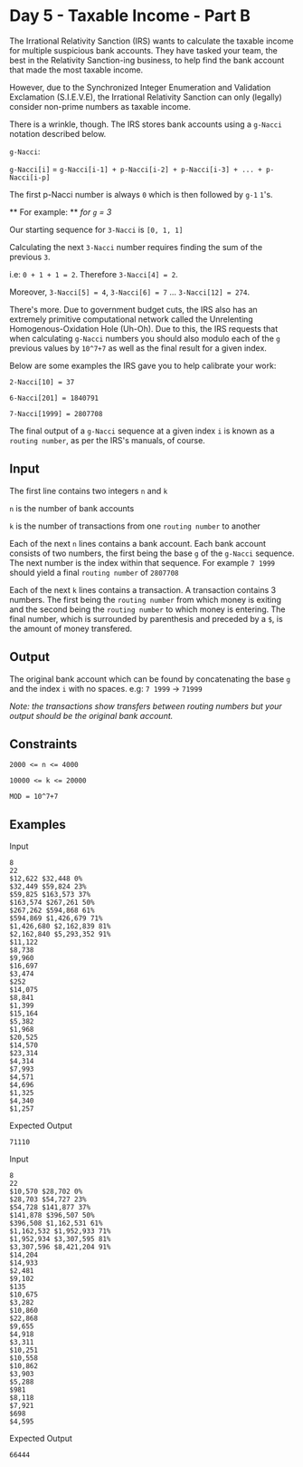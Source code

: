 # Day 5 - Taxable Income - Part B

The Irrational Relativity Sanction (IRS) wants to calculate the taxable income
for multiple suspicious bank accounts. They have tasked your team, the best in
the Relativity Sanction-ing business, to help find the bank account that made
the most taxable income.

However, due to the Synchronized Integer Enumeration and Validation Exclamation (S.I.E.V.E),
the Irrational Relativity Sanction can only (legally) consider non-prime numbers as taxable income.

There is a wrinkle, though. The IRS stores bank accounts using a `g-Nacci` notation described below.

`g-Nacci`:

`g-Nacci[i]` = `g-Nacci[i-1] + p-Nacci[i-2] + p-Nacci[i-3] + ... + p-Nacci[i-p]`

The first p-Nacci number is always `0` which is then followed by `g-1` `1`'s.

** For example: **
*for `g` = 3*

Our starting sequence for `3-Nacci` is `[0, 1, 1]`

Calculating the next `3-Nacci` number requires finding the sum of the previous `3`.

i.e: `0 + 1 + 1 = 2`. Therefore `3-Nacci[4] = 2`.

Moreover, `3-Nacci[5] = 4`, `3-Nacci[6] = 7` ... `3-Nacci[12] = 274`.

There's more. Due to government budget cuts, the IRS also has an extremely
primitive computational network called the Unrelenting Homogenous-Oxidation Hole (Uh-Oh).
Due to this, the IRS requests that when calculating `g-Nacci` numbers you should
also modulo each of the `g` previous values by `10^7+7` as well as the final
result for a given index.

Below are some examples the IRS gave you to help calibrate your work:

`2-Nacci[10] = 37`

`6-Nacci[201] = 1840791`

`7-Nacci[1999] = 2807708`

The final output of a `g-Nacci` sequence at a given index `i` is known as a
`routing number`, as per the IRS's manuals, of course.

## Input

The first line contains two integers `n` and `k`

`n` is the number of bank accounts

`k` is the number of transactions from one `routing number` to another

Each of the next `n` lines contains a bank account. Each bank account consists
of two numbers, the first being the base `g` of the `g-Nacci` sequence. The
next number is the index within that sequence. For example `7 1999` should yield
a final `routing number` of `2807708`

Each of the next `k` lines contains a transaction. A transaction contains 3
numbers. The first being the `routing number` from which money is exiting and
the second being the `routing number` to which money is entering. The final
number, which is surrounded by parenthesis and preceded by a `$`, is the amount
of money transfered.

## Output

The original bank account which can be found by concatenating the base `g` and
the index `i` with no spaces. e.g: `7 1999` -> `71999`

*Note: the transactions show transfers between routing numbers but your output
should be the original bank account.*

## Constraints

`2000 <= n <= 4000`

`10000 <= k <= 20000`

`MOD = 10^7+7`

## Examples

Input
```
8
22
$12,622 $32,448 0%
$32,449 $59,824 23%
$59,825 $163,573 37%
$163,574 $267,261 50%
$267,262 $594,868 61%
$594,869 $1,426,679 71%
$1,426,680 $2,162,839 81%
$2,162,840 $5,293,352 91%
$11,122
$8,738
$9,960
$16,697
$3,474
$252
$14,075
$8,841
$1,399
$15,164
$5,382
$1,968
$20,525
$14,570
$23,314
$4,314
$7,993
$4,571
$4,696
$1,325
$4,340
$1,257
```

Expected Output
```
71110
```

Input
```
8
22
$10,570 $28,702 0%
$28,703 $54,727 23%
$54,728 $141,877 37%
$141,878 $396,507 50%
$396,508 $1,162,531 61%
$1,162,532 $1,952,933 71%
$1,952,934 $3,307,595 81%
$3,307,596 $8,421,204 91%
$14,204
$14,933
$2,481
$9,102
$135
$10,675
$3,282
$10,860
$22,868
$9,655
$4,918
$3,311
$10,251
$10,558
$10,862
$3,903
$5,288
$981
$8,118
$7,921
$698
$4,595
```

Expected Output
```
66444
```
